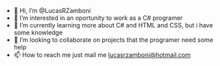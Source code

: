 - 👋 Hi, I’m @LucasRZamboni
- 👀 I’m interested in an oportunity to work as a C# programer
- 🌱 I’m currently learning more about C# and HTML and CSS, but i have some knowledge
- 💞️ I’m looking to collaborate on projects that the programer need some help
- 📫 How to reach me just mail me lucasrzamboni@hotmail.com

<!---
LucasRZamboni/LucasRZamboni is a ✨ special ✨ repository because its `README.md` (this file) appears on your GitHub profile.
You can click the Preview link to take a look at your changes.
--->
